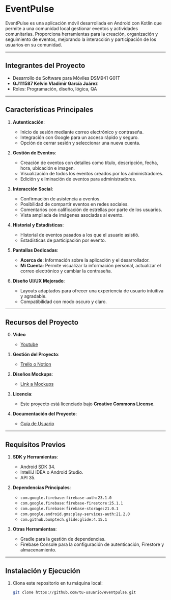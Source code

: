 # EventPulse

EventPulse es una aplicación móvil desarrollada en Android con Kotlin que permite a una comunidad local gestionar eventos y actividades comunitarias. Proporciona herramientas para la creación, organización y seguimiento de eventos, mejorando la interacción y participación de los usuarios en su comunidad.

---

## Integrantes del Proyecto

- Desarrollo de Software para Móviles DSM941 G01T
- **GJ111587 Kelvin Vladimir García Juárez**
- Roles: Programación, diseño, lógica, QA
---

## Características Principales

1. **Autenticación**:
   - Inicio de sesión mediante correo electrónico y contraseña.
   - Integración con Google para un acceso rápido y seguro.
   - Opción de cerrar sesión y seleccionar una nueva cuenta.

2. **Gestión de Eventos**:
   - Creación de eventos con detalles como título, descripción, fecha, hora, ubicación e imagen.
   - Visualización de todos los eventos creados por los administradores.
   - Edición y eliminación de eventos para administradores.

3. **Interacción Social**:
   - Confirmación de asistencia a eventos.
   - Posibilidad de compartir eventos en redes sociales.
   - Comentarios con calificación de estrellas por parte de los usuarios.
   - Vista ampliada de imágenes asociadas al evento.

4. **Historial y Estadísticas**:
   - Historial de eventos pasados a los que el usuario asistió.
   - Estadísticas de participación por evento.

5. **Pantallas Dedicadas**:
   - **Acerca de**: Información sobre la aplicación y el desarrollador.
   - **Mi Cuenta**: Permite visualizar la información personal, actualizar el correo electrónico y cambiar la contraseña.

6. **Diseño UI/UX Mejorado**:
   - Layouts adaptados para ofrecer una experiencia de usuario intuitiva y agradable.
   - Compatibilidad con modo oscuro y claro.

---

## Recursos del Proyecto

0. **Video**
   - [Youtube](https://youtu.be/pSzV58VsgOQ)

1. **Gestión del Proyecto**:
   - [Trello o Notion](https://trello.com/b/VB6122hF/event-pulse-dsm941)

2. **Diseños Mockups**:
   - [Link a Mockups](https://drive.google.com/file/d/1utMk1nKA-wjzzgEYNINh4r65bes70XCK/view?usp=sharing)

3. **Licencia**:
   - Este proyecto está licenciado bajo **Creative Commons License**.

4. **Documentación del Proyecto**:
   - [Guía de Usuario](https://github.com/kelvinjuarez/EventPulse/blob/main/Manual%20de%20Usuario%20EventPulse.pdf)

---

## Requisitos Previos

1. **SDK y Herramientas**:
   - Android SDK 34.
   - IntelliJ IDEA o Android Studio.
   - API 35.

2. **Dependencias Principales**:
   - `com.google.firebase:firebase-auth:23.1.0`
   - `com.google.firebase:firebase-firestore:25.1.1`
   - `com.google.firebase:firebase-storage:21.0.1`
   - `com.google.android.gms:play-services-auth:21.2.0`
   - `com.github.bumptech.glide:glide:4.15.1`

3. **Otras Herramientas**:
   - Gradle para la gestión de dependencias.
   - Firebase Console para la configuración de autenticación, Firestore y almacenamiento.

---

## Instalación y Ejecución

1. Clona este repositorio en tu máquina local:
   ```bash
   git clone https://github.com/tu-usuario/eventpulse.git
